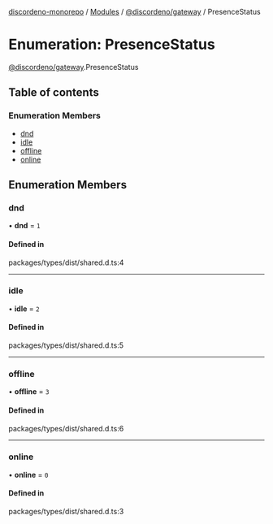 [discordeno-monorepo](../README.md) / [Modules](../modules.md) / [@discordeno/gateway](../modules/discordeno_gateway.md) / PresenceStatus

# Enumeration: PresenceStatus

[@discordeno/gateway](../modules/discordeno_gateway.md).PresenceStatus

## Table of contents

### Enumeration Members

- [dnd](discordeno_gateway.PresenceStatus.md#dnd)
- [idle](discordeno_gateway.PresenceStatus.md#idle)
- [offline](discordeno_gateway.PresenceStatus.md#offline)
- [online](discordeno_gateway.PresenceStatus.md#online)

## Enumeration Members

### dnd

• **dnd** = `1`

#### Defined in

packages/types/dist/shared.d.ts:4

---

### idle

• **idle** = `2`

#### Defined in

packages/types/dist/shared.d.ts:5

---

### offline

• **offline** = `3`

#### Defined in

packages/types/dist/shared.d.ts:6

---

### online

• **online** = `0`

#### Defined in

packages/types/dist/shared.d.ts:3
